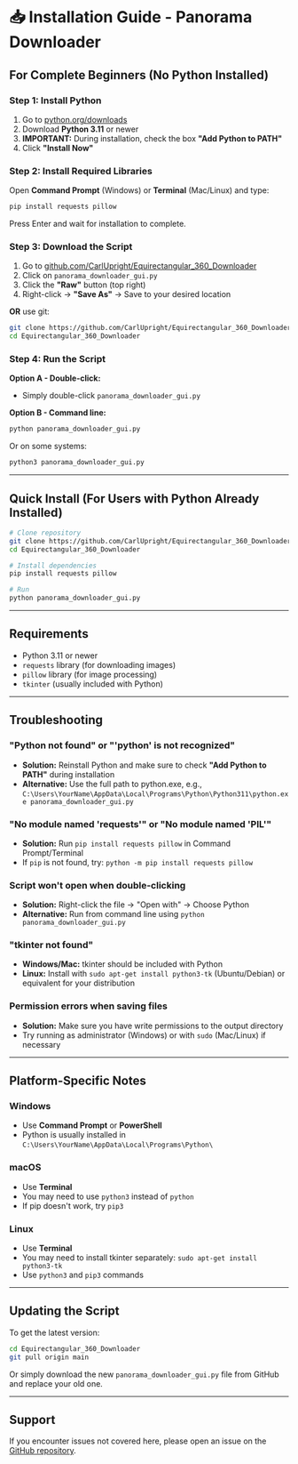 # 📥 Installation Guide - Panorama Downloader

## For Complete Beginners (No Python Installed)

### Step 1: Install Python
1. Go to [python.org/downloads](https://www.python.org/downloads/)
2. Download **Python 3.11** or newer
3. **IMPORTANT:** During installation, check the box **"Add Python to PATH"**
4. Click **"Install Now"**

### Step 2: Install Required Libraries
Open **Command Prompt** (Windows) or **Terminal** (Mac/Linux) and type:

```bash
pip install requests pillow
```

Press Enter and wait for installation to complete.

### Step 3: Download the Script
1. Go to [github.com/CarlUpright/Equirectangular_360_Downloader](https://github.com/CarlUpright/Equirectangular_360_Downloader)
2. Click on `panorama_downloader_gui.py`
3. Click the **"Raw"** button (top right)
4. Right-click → **"Save As"** → Save to your desired location

**OR** use git:
```bash
git clone https://github.com/CarlUpright/Equirectangular_360_Downloader.git
cd Equirectangular_360_Downloader
```

### Step 4: Run the Script

**Option A - Double-click:**
- Simply double-click `panorama_downloader_gui.py`

**Option B - Command line:**
```bash
python panorama_downloader_gui.py
```

Or on some systems:
```bash
python3 panorama_downloader_gui.py
```

---

## Quick Install (For Users with Python Already Installed)

```bash
# Clone repository
git clone https://github.com/CarlUpright/Equirectangular_360_Downloader.git
cd Equirectangular_360_Downloader

# Install dependencies
pip install requests pillow

# Run
python panorama_downloader_gui.py
```

---

## Requirements

- Python 3.11 or newer
- `requests` library (for downloading images)
- `pillow` library (for image processing)
- `tkinter` (usually included with Python)

---

## Troubleshooting

### "Python not found" or "'python' is not recognized"
- **Solution:** Reinstall Python and make sure to check **"Add Python to PATH"** during installation
- **Alternative:** Use the full path to python.exe, e.g., `C:\Users\YourName\AppData\Local\Programs\Python\Python311\python.exe panorama_downloader_gui.py`

### "No module named 'requests'" or "No module named 'PIL'"
- **Solution:** Run `pip install requests pillow` in Command Prompt/Terminal
- If `pip` is not found, try: `python -m pip install requests pillow`

### Script won't open when double-clicking
- **Solution:** Right-click the file → "Open with" → Choose Python
- **Alternative:** Run from command line using `python panorama_downloader_gui.py`

### "tkinter not found"
- **Windows/Mac:** tkinter should be included with Python
- **Linux:** Install with `sudo apt-get install python3-tk` (Ubuntu/Debian) or equivalent for your distribution

### Permission errors when saving files
- **Solution:** Make sure you have write permissions to the output directory
- Try running as administrator (Windows) or with `sudo` (Mac/Linux) if necessary

---

## Platform-Specific Notes

### Windows
- Use **Command Prompt** or **PowerShell**
- Python is usually installed in `C:\Users\YourName\AppData\Local\Programs\Python\`

### macOS
- Use **Terminal**
- You may need to use `python3` instead of `python`
- If pip doesn't work, try `pip3`

### Linux
- Use **Terminal**
- You may need to install tkinter separately: `sudo apt-get install python3-tk`
- Use `python3` and `pip3` commands

---

## Updating the Script

To get the latest version:

```bash
cd Equirectangular_360_Downloader
git pull origin main
```

Or simply download the new `panorama_downloader_gui.py` file from GitHub and replace your old one.

---

## Support

If you encounter issues not covered here, please open an issue on the [GitHub repository](https://github.com/CarlUpright/Equirectangular_360_Downloader/issues).
